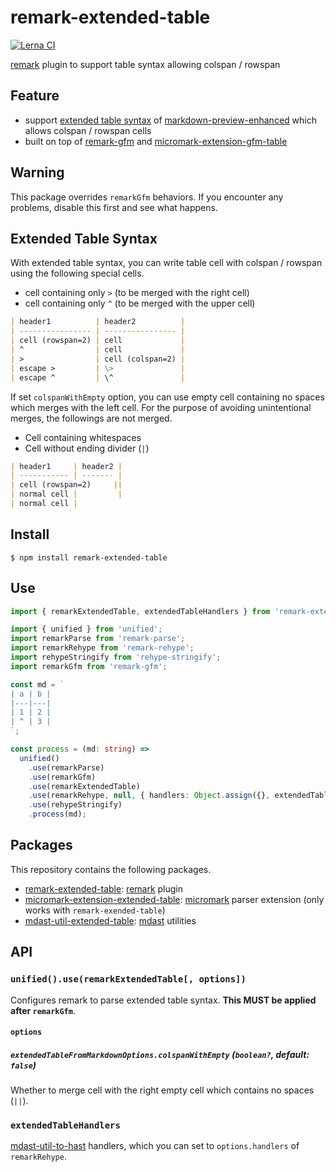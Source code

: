 # remark-extended-table

[![Lerna CI](https://github.com/wataru-chocola/remark-extended-table/actions/workflows/lerna-ci.js.yml/badge.svg)](https://github.com/wataru-chocola/remark-extended-table/actions/workflows/lerna-ci.js.yml)

[remark][] plugin to support table syntax allowing colspan / rowspan

[remark]: https://github.com/remarkjs/remark

## Feature

* support [extended table syntax][] of [markdown-preview-enhanced][] which allows colspan / rowspan cells
* built on top of [remark-gfm][] and [micromark-extension-gfm-table][]

[extended table syntax]: https://shd101wyy.github.io/markdown-preview-enhanced/#/markdown-basics?id=table
[markdown-preview-enhanced]: https://github.com/shd101wyy/markdown-preview-enhanced
[remark-gfm]: https://github.com/remarkjs/remark-gfm
[micromark-extension-gfm-table]: https://github.com/micromark/micromark-extension-gfm-table


## Warning

This package overrides `remarkGfm` behaviors.
If you encounter any problems, disable this first and see what happens.


## Extended Table Syntax

With extended table syntax, you can write table cell with colspan / rowspan using the following special cells.

* cell containing only `>` (to be merged with the right cell)
* cell containing only `^` (to be merged with the upper cell)

```markdown
| header1          | header2          |
| ---------------- | ---------------- |
| cell (rowspan=2) | cell             |
| ^                | cell             |
| >                | cell (colspan=2) |
| escape >         | \>               |
| escape ^         | \^               |
```

If set `colspanWithEmpty` option, you can use empty cell containing no spaces which merges with the left cell.
For the purpose of avoiding unintentional merges, the followings are not merged.

* Cell containing whitespaces
* Cell without ending divider (`|`)

```markdown
| header1     | header2 |
| ----------- | ------- |
| cell (rowspan=2)     ||
| normal cell |         |
| normal cell |
```


## Install

```
$ npm install remark-extended-table
```

## Use

```typescript
import { remarkExtendedTable, extendedTableHandlers } from 'remark-extended-table';

import { unified } from 'unified';
import remarkParse from 'remark-parse';
import remarkRehype from 'remark-rehype';
import rehypeStringify from 'rehype-stringify';
import remarkGfm from 'remark-gfm';

const md = `
| a | b |
|---|---|
| 1 | 2 |
| ^ | 3 |
`;

const process = (md: string) =>
  unified()
    .use(remarkParse)
    .use(remarkGfm)
    .use(remarkExtendedTable)
    .use(remarkRehype, null, { handlers: Object.assign({}, extendedTableHandlers) })
    .use(rehypeStringify)
    .process(md);
```

## Packages

This repository contains the following packages.

* [remark-extended-table](packages/remark-extended-table): [remark][] plugin
* [micromark-extension-extended-table](packages/micromark-extension-extended-table): [micromark][] parser extension (only works with `remark-exended-table`)
* [mdast-util-extended-table](packages/mdast-util-extended-table): [mdast][] utilities

## API

### `unified().use(remarkExtendedTable[, options])`

Configures remark to parse extended table syntax.
**This MUST be applied after `remarkGfm`**.


#### `options`

##### `extendedTableFromMarkdownOptions.colspanWithEmpty` (`boolean?`, default: `false`)

Whether to merge cell with the right empty cell which contains no spaces (`||`).


### `extendedTableHandlers`

[mdast-util-to-hast] handlers, which you can set to `options.handlers` of `remarkRehype`.



[micromark]: https://github.com/micromark/micromark
[mdast]: https://github.com/syntax-tree/mdast
[mdast-util-from-markdown]: https://github.com/syntax-tree/mdast-util-from-markdown
[mdast-util-to-markdown]: https://github.com/syntax-tree/mdast-util-to-markdown
[mdast-util-to-hast]: https://github.com/syntax-tree/mdast-util-to-hast
